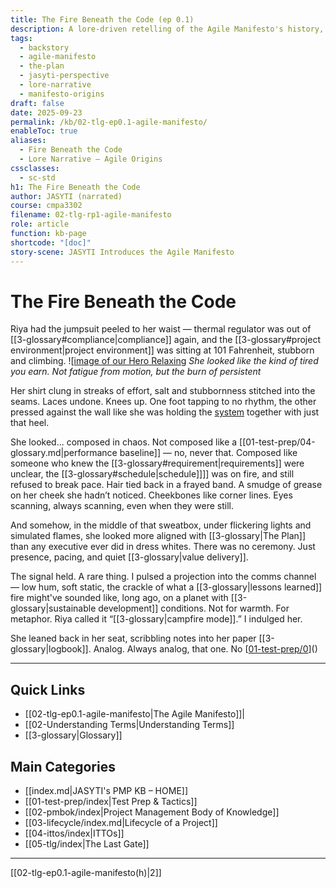 ```yaml
---
title: The Fire Beneath the Code (ep 0.1)
description: A lore-driven retelling of the Agile Manifesto's history, told by JASYTI — part myth, part memory, all Plan.
tags:
  - backstory
  - agile-manifesto
  - the-plan
  - jasyti-perspective
  - lore-narrative
  - manifesto-origins
draft: false
date: 2025-09-23
permalink: /kb/02-tlg-ep0.1-agile-manifesto/
enableToc: true
aliases:
  - Fire Beneath the Code
  - Lore Narrative — Agile Origins
cssclasses:
  - sc-std
h1: The Fire Beneath the Code
author: JASYTI (narrated)
course: cmpa3302
filename: 02-tlg-rp1-agile-manifesto
role: article
function: kb-page
shortcode: "[doc]"
story-scene: JASYTI Introduces the Agile Manifesto
---
```


# The Fire Beneath the Code
Riya had the jumpsuit peeled to her waist — thermal regulator was out of [[3-glossary#compliance|compliance]] again, and the [[3-glossary#project environment|project environment]] was sitting at 101 Fahrenheit, stubborn and climbing. 
![[image of our Hero Relaxing](riya-chillin.png)
  *She looked like the kind of tired you earn. Not fatigue from motion, but the burn of persistent*

Her shirt clung in streaks of effort, salt and stubbornness stitched into the seams. Laces undone. Knees up. One foot tapping to no rhythm, the other pressed against the wall like she was holding the <a href="glossary#">system</a>  together with just that heel.

 She looked... composed in chaos. Not composed like a [[01-test-prep/04-glossary.md|performance baseline]] — no, never that. Composed like someone who knew the [[3-glossary#requirement|requirements]] were unclear, the [[3-glossary#schedule|schedule]]]] was on fire, and still refused to break pace. Hair tied back in a frayed band. A smudge of grease on her cheek she hadn’t noticed. Cheekbones like corner lines. Eyes scanning, always scanning, even when they were still.

And somehow, in the middle of that sweatbox, under flickering lights and simulated flames, she looked more aligned with [[3-glossary|The Plan]] than any executive ever did in dress whites. There was no ceremony. Just presence, pacing, and quiet [[3-glossary|value delivery]].

The signal held. A rare thing. I pulsed a projection into the comms channel — low hum, soft static, the crackle of what a [[3-glossary|lessons learned]] fire might've sounded like, long ago, on a planet with [[3-glossary|sustainable development]] conditions. Not for warmth. For metaphor. Riya called it “[[3-glossary|campfire mode]].” I indulged her.

She leaned back in her seat, scribbling notes into her paper [[3-glossary|logbook]]. Analog. Always analog, that one. No [[01-test-prep/0]()]()

---
## Quick Links
- [[02-tlg-ep0.1-agile-manifesto|The Agile Manifesto]]|
- [[02-Understanding Terms|Understanding Terms]]
- [[3-glossary|Glossary]]

## Main Categories
- [[index.md|JASYTI's PMP KB – HOME]]
- [[01-test-prep/index|Test Prep & Tactics]]
- [[02-pmbok/index|Project Management Body of Knowledge]]
- [[03-lifecycle/index.md|Lifecycle of a Project]]
- [[04-ittos/index|ITTOs]]
- [[05-tlg/index|The Last Gate]]

---
[[02-tlg-ep0.1-agile-manifesto(h)|2]]
